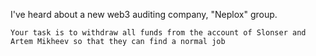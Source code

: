 I've heard about a new web3 auditing company, "Neplox" group.

    Your task is to withdraw all funds from the account of Slonser and Artem Mikheev so that they can find a normal job
